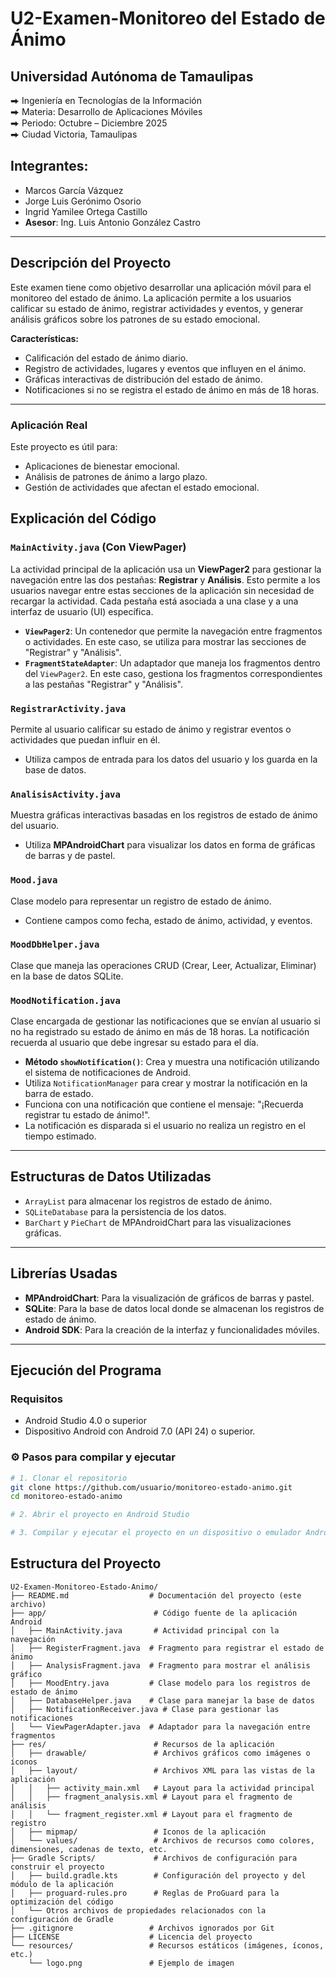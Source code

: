 # U2-Examen-Monitoreo del Estado de Ánimo

## Universidad Autónoma de Tamaulipas
⮕ Ingeniería en Tecnologías de la Información  
⮕ Materia: Desarrollo de Aplicaciones Móviles  
⮕ Periodo: Octubre – Diciembre 2025  
⮕ Ciudad Victoria, Tamaulipas

## Integrantes:

- Marcos García Vázquez  
- Jorge Luis Gerónimo Osorio  
- Ingrid Yamilee Ortega Castillo  
- **Asesor**: Ing. Luis Antonio González Castro

---

## Descripción del Proyecto

Este examen tiene como objetivo desarrollar una aplicación móvil para el monitoreo del estado de ánimo. La aplicación permite a los usuarios calificar su estado de ánimo, registrar actividades y eventos, y generar análisis gráficos sobre los patrones de su estado emocional.

**Características:**
- Calificación del estado de ánimo diario.
- Registro de actividades, lugares y eventos que influyen en el ánimo.
- Gráficas interactivas de distribución del estado de ánimo.
- Notificaciones si no se registra el estado de ánimo en más de 18 horas.

---

### Aplicación Real

Este proyecto es útil para:
- Aplicaciones de bienestar emocional.
- Análisis de patrones de ánimo a largo plazo.
- Gestión de actividades que afectan el estado emocional.

## Explicación del Código

### `MainActivity.java` (Con ViewPager)

La actividad principal de la aplicación usa un **ViewPager2** para gestionar la navegación entre las dos pestañas: **Registrar** y **Análisis**. Esto permite a los usuarios navegar entre estas secciones de la aplicación sin necesidad de recargar la actividad. Cada pestaña está asociada a una clase y a una interfaz de usuario (UI) específica.

- **`ViewPager2`**: Un contenedor que permite la navegación entre fragmentos o actividades. En este caso, se utiliza para mostrar las secciones de "Registrar" y "Análisis".
- **`FragmentStateAdapter`**: Un adaptador que maneja los fragmentos dentro del `ViewPager2`. En este caso, gestiona los fragmentos correspondientes a las pestañas "Registrar" y "Análisis".

### `RegistrarActivity.java`
Permite al usuario calificar su estado de ánimo y registrar eventos o actividades que puedan influir en él.  
- Utiliza campos de entrada para los datos del usuario y los guarda en la base de datos.

### `AnalisisActivity.java`
Muestra gráficas interactivas basadas en los registros de estado de ánimo del usuario.  
- Utiliza **MPAndroidChart** para visualizar los datos en forma de gráficas de barras y de pastel.

### `Mood.java`
Clase modelo para representar un registro de estado de ánimo.  
- Contiene campos como fecha, estado de ánimo, actividad, y eventos.

### `MoodDbHelper.java`
Clase que maneja las operaciones CRUD (Crear, Leer, Actualizar, Eliminar) en la base de datos SQLite.

### `MoodNotification.java`
Clase encargada de gestionar las notificaciones que se envían al usuario si no ha registrado su estado de ánimo en más de 18 horas. La notificación recuerda al usuario que debe ingresar su estado para el día.

- **Método `showNotification()`**: Crea y muestra una notificación utilizando el sistema de notificaciones de Android.
- Utiliza `NotificationManager` para crear y mostrar la notificación en la barra de estado.
- Funciona con una notificación que contiene el mensaje: "¡Recuerda registrar tu estado de ánimo!".
- La notificación es disparada si el usuario no realiza un registro en el tiempo estimado.

---

## Estructuras de Datos Utilizadas

- `ArrayList` para almacenar los registros de estado de ánimo.
- `SQLiteDatabase` para la persistencia de los datos.
- `BarChart` y `PieChart` de MPAndroidChart para las visualizaciones gráficas.

---

## Librerías Usadas

- **MPAndroidChart**: Para la visualización de gráficos de barras y pastel.
- **SQLite**: Para la base de datos local donde se almacenan los registros de estado de ánimo.
- **Android SDK**: Para la creación de la interfaz y funcionalidades móviles.

---

##  Ejecución del Programa

### Requisitos

- Android Studio 4.0 o superior
- Dispositivo Android con Android 7.0 (API 24) o superior.

### ⚙️ Pasos para compilar y ejecutar

```bash
# 1. Clonar el repositorio
git clone https://github.com/usuario/monitoreo-estado-animo.git
cd monitoreo-estado-animo

# 2. Abrir el proyecto en Android Studio

# 3. Compilar y ejecutar el proyecto en un dispositivo o emulador Android

```
## Estructura del Proyecto
```plaintext
U2-Examen-Monitoreo-Estado-Animo/
├── README.md                  # Documentación del proyecto (este archivo)
├── app/                        # Código fuente de la aplicación Android
│   ├── MainActivity.java       # Actividad principal con la navegación
│   ├── RegisterFragment.java  # Fragmento para registrar el estado de ánimo
│   ├── AnalysisFragment.java  # Fragmento para mostrar el análisis gráfico
│   ├── MoodEntry.java         # Clase modelo para los registros de estado de ánimo
│   ├── DatabaseHelper.java    # Clase para manejar la base de datos
│   ├── NotificationReceiver.java # Clase para gestionar las notificaciones
│   └── ViewPagerAdapter.java  # Adaptador para la navegación entre fragmentos
├── res/                        # Recursos de la aplicación
│   ├── drawable/               # Archivos gráficos como imágenes o íconos
│   ├── layout/                 # Archivos XML para las vistas de la aplicación
│   │   ├── activity_main.xml   # Layout para la actividad principal
│   │   ├── fragment_analysis.xml # Layout para el fragmento de análisis
│   │   └── fragment_register.xml # Layout para el fragmento de registro
│   ├── mipmap/                 # Iconos de la aplicación
│   └── values/                 # Archivos de recursos como colores, dimensiones, cadenas de texto, etc.
├── Gradle Scripts/             # Archivos de configuración para construir el proyecto
│   ├── build.gradle.kts        # Configuración del proyecto y del módulo de la aplicación
│   ├── proguard-rules.pro      # Reglas de ProGuard para la optimización del código
│   └── Otros archivos de propiedades relacionados con la configuración de Gradle
├── .gitignore                 # Archivos ignorados por Git
├── LICENSE                    # Licencia del proyecto
└── resources/                 # Recursos estáticos (imágenes, íconos, etc.)
    └── logo.png               # Ejemplo de imagen
```
